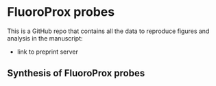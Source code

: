# FluoroProx probes
 
This is a GitHub repo that contains all the data to reproduce figures and analysis in the manuscript:

- link to preprint server

## Synthesis of FluoroProx probes

